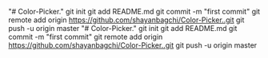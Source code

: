 "# Color-Picker."  git init git add README.md git commit -m "first commit" git remote add origin https://github.com/shayanbagchi/Color-Picker..git git push -u origin master
"# Color-Picker."  git init git add README.md git commit -m "first commit" git remote add origin https://github.com/shayanbagchi/Color-Picker..git git push -u origin master
